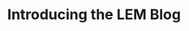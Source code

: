 ---
layout: post
title: "Introducing the LEM Blog"
image: /assets/blog/introducing-blog.png
permalink: /blog/introducing-blog
main-text: | 
  Welcome to the LEM blog page!
  
  Updates about what is happening with LEM will be posted here!
  Things like new features, changes to existing features, improvements to the game, etc.. will be found here!
  
  Stay tuned for updates! And before you go, i'd like to mention that the Experimental Server does exist!

  The Experimental Server is used for testing new features that just arent fully stable for being available on all servers yet.

  As of writing this, the New Dimension Loader and ModTools/Modloader are available there!
  
  Go check it out! The ip for it is **test.leb.derpbox.xyz**
markdown: true
---